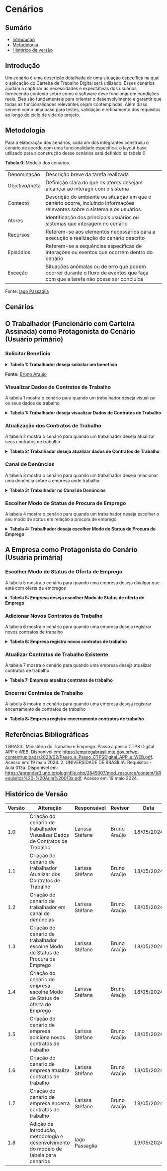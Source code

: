 # Cenários

## Sumário
* [Introdução](#Introdução)
* [Metodologia](#Metodologia)
* [Histórico de versão](#Histórico-de-versão)
## Introdução

Um cenário é uma descrição detalhada de uma situação específica na qual o aplicação do Carteira de Trabalho Digital será utilizado. Esses cenários ajudam a capturar as necessidades e expectativas dos usuários, fornecendo contexto sobre como o software deve funcionar em condições reais. Eles são fundamentais para orientar o desenvolvimento e garantir que todas as funcionalidades relevantes sejam contempladas. Além disso, servem como uma base para testes, validação e refinamento dos requisitos ao longo do ciclo de vida do projeto.

## Metodologia

Para a elaboração dos cenários, cada um dos integrantes construiiu o cenário de acordo com uma funcionalidade específica. o layout base utilizado para a construção desse cenários está definido na tabela 0

**Tabela 0**: Modelo dos cenários.

| | |
| - | - |
|Denominação | Descrição breve da tarefa realizada |
|Objetivo/meta | Definição clara do que os atores desejam alcançar ao interagir com o sistema |
|Contexto | Descrição do ambiente ou situação em que o cenário ocorre, incluindo informações relevantes sobre o sistema e os usuários |
|Atores | Identificação dos principais usuários ou sistemas que interagem no cenário |
|Recursos | Referem-se aos elementos necessários para a execução e realização do cenário descrito |
|Episódios | Referem-se a sequências específicas de interações ou eventos que ocorrem dentro do cenário |
|Exceção | Situações anômalas ou de erro que podem ocorrer durante o fluxo de eventos que faça com que a tarefa não possa ser concluída |

Fonte: [Iago Passaglia](https://github.com/Paxxaglia)

## Cenários

## O Trabalhador (Funcionário com Carteira Assinada) como Protagonista do Cenário (Usuário primário)

### Solicitar Benefício

<details>
  <summary size="20"><b> Tabela 1: Trabalhador deseja solicitar um benefício </b></summary> 

<center>

**Tabela 1**: Solicitar Benefício

| Denominação | Solicitar Benefício |
| - | - |
| Objetivo/meta | Permitir que o trabalhador solicite um benefício, como seguro-desemprego ou auxílio-doença. |
| Contexto | **Contexto:** O trabalhador precisa solicitar um benefício disponível através do aplicativo da carteira de trabalho digital. <br> **Local:** Na aba "Benefícios". <br> **Tempo:** O processo de solicitação pode levar de 10 a 20 minutos, dependendo da complexidade do benefício solicitado. <br> **Pré-condição:** O trabalhador deve estar autenticado no sistema e ter os documentos necessários para a solicitação. |
| Atores | Trabalhador (Usuário Primário); <br> Sistema de Banco de Dados (Usuário Secundário); <br> Órgão Governamental (Usuário Secundário) |
| Recursos | Aplicativo da carteira de trabalho digital; <br> Conexão à internet; <br> Banco de dados de benefícios. |
| Episódios | 1. O trabalhador faz login no aplicativo da carteira de trabalho digital. <br> 2. O trabalhador acessa a aba "Benefícios". <br> 3. O trabalhador seleciona o benefício desejado. <br> 4. O sistema exibe os requisitos e documentos necessários para a solicitação do benefício. <br> 5. O trabalhador preenche o formulário de solicitação e anexa os documentos necessários. <br> 6. O sistema verifica a consistência das informações e documentos fornecidos. <br> 7. Se todas as informações estiverem corretas, o sistema envia a solicitação para o órgão governamental responsável. <br> 8. O trabalhador recebe uma confirmação de que a solicitação foi enviada com sucesso. |
| Exceção | 1. Se ocorrer um erro na validação das informações ou documentos, uma mensagem de erro é exibida e o trabalhador é orientado a corrigir os dados inseridos. <br> 2. Se houver um problema de comunicação com o órgão governamental, uma mensagem de erro é exibida e o trabalhador é instruído a tentar novamente mais tarde. <br> 3. Se a solicitação for rejeitada pelo órgão governamental, o trabalhador recebe uma notificação com o motivo da rejeição. |
| Restrição | 1. O trabalhador deve estar autenticado no sistema para solicitar um benefício. <br> 2. Os documentos anexados devem estar em conformidade com os requisitos especificados pelo órgão governamental. <br> 3. A conexão com a internet deve estar estável durante o processo de solicitação. |

</center>
</details>

**Fonte:** [Bruno Araújo](https://github.com/brunocva)

### Visualizar Dados de Contratos de Trabalho 

A tabela 1 mostra o cenário para quando um trabalhador deseja visualizar os seus dados de trabalho. 

<details>
  <summary size="20"><b> Tabela 1: Trabalhador deseja visualizar Dados de Contratos de Trabalho </b></summary> 

<center>

**Tabela 1**: Visualizar Dados de Contratos de Trabalho 

| Denominação | Acessar Detalhes dos Contratos de Trabalho |
| - | - | 
| Objetivo/meta | Permitir ao trabalhador visualizar os detalhes dos seus vínculos trabalhistas, incluindo anotações, observações e gráficos sobre sua vida laboral. |
| Contexto | **Contexto**: O trabalhador deseja consultar informações detalhadas sobre seus contratos de trabalho, incluindo histórico de remunerações e outras anotações importantes. <br> **Local**: Na aba "Contratos de Trabalho". <br> **Tempo**: O processo de visualização dos dados é imediato, geralmente leva de 1 a 4 minutos para carregar e visualizar as informações. <br> **Pré-condição**: O trabalhador deve estar autenticado no sistema.|
| Atores | Trabalhador (Usuário Primário); <br>  Sistema de Banco de Dados (Usuário Secundário). |
| Recursos | Aplicativo da carteira de trabalho digital; <br>  Conexão à internet; <br>  Banco de dados de contratos de trabalho. |
| Episódios | 1. O trabalhador faz login no aplicativo da carteira de trabalho digital. <br> 2. O trabalhador clica no ícone "Contratos de Trabalho" na interface do aplicativo. <br> 3. O sistema recupera e exibe uma lista de todos os contratos de trabalho do trabalhador. <br> 4. O trabalhador seleciona um contrato específico da lista. <br> 5. O sistema exibe os detalhes do contrato selecionado, incluindo: <br> - Período trabalhado <br> - Endereço do empregador <br> - Ocupação inicial <br> - Tipo de contrato <br> - Salário contratual <br> - Remuneração inicial e última remuneração informada <br> - Relação de trabalho <br> - Tipo de admissão <br> - Fonte da informação <br> 6. O trabalhador pode visualizar anotações e observações relacionadas ao contrato. <br> 7. O trabalhador pode visualizar gráficos que mostram o histórico de remunerações ao longo do tempo. |
| Exceção | 1. Se ocorrer um erro na recuperação dos dados, o sistema exibe uma mensagem de erro apropriada e sugere ações corretivas, como tentar novamente mais tarde ou verificar a conexão com a internet. <br> 2. Se o trabalhador não tiver contratos de trabalho registrados, o sistema exibe uma mensagem informando que não há contratos disponíveis. <br> 3. Se a sessão do trabalhador expirar durante a consulta, o sistema redireciona o trabalhador para a página de login com uma mensagem de sessão expirada. <br> 4. Se houver um problema de comunicação com o banco de dados, o sistema exibe uma mensagem de erro e pede para tentar novamente mais tarde. <br> 5. Se os dados do contrato forem incompletos ou estiverem corrompidos, o sistema exibe uma mensagem de erro e orienta o trabalhador a entrar em contato com o suporte técnico. |
| Restrição | 1. O trabalhador deve estar autenticado no sistema para acessar os detalhes dos contratos de trabalho. <br> 2. A conexão com a internet deve estar estável. <br> 3. O sistema deve ter acesso contínuo ao banco de dados. <br> 4. Os dados exibidos devem estar atualizados e sincronizados com as informações mais recentes do banco de dados oficial. |

**Fonte:** [Larissa Stéfane](https://github.com/SkywalkerSupreme)

 </center> 
 </details>

### Atualização dos Contratos de Trabalho

A tabela 2 mostra o cenário para quando um trabalhador deseja atualizar seus contratos de trabalho

<details>
  <summary size="20"><b> Tabela 2: Trabalhador deseja atualizar dados de Contratos de Trabalho </b></summary> 

<center>

**Tabela 2**: Atualização dos Contratos de Trabalho

| Denominação | Atualização de Contrato |
| - | - |
| Objetivo/meta | Permitir que o trabalhador atualize as informações de um contrato de trabalho existente. |
| Contexto | **Contexto:** O trabalhador precisa fazer uma alteração em um contrato devido a uma mudança nas condições de emprego ou desafagem dos dados. <br> **Local:** Na aba "Contratos de Trabalho"  <br> **Tempo:** A atualização de dados pode levar de 5 a 10 minutos, dependendo da quantidade de informações a serem alteradas. <br> **Pré-condição:**  O trabalhador deve estar autenticado no sistema e ter as informações necessárias para a atualização. |
| Atores | Trabalhador (Usuário Primário); <br> Sistema de Banco de Dados (Usuário Secundário); <br> Empresa (Usuário Secundário) |
| Recursos | Aplicativo da carteira de trabalho digital; <br> Conexão à internet; <br> Banco de dados de contratos de trabalho. |
| Episódios | 1. O trabalhador faz login no aplicativo da carteira de trabalho digital. <br> 2. O trabalhador acessa a aba "Contratos de Trabalho". <br> 3. O trabalhador seleciona o contrato que deseja verificar. <br> 4. O trabalhador verifica que os dados estão desatualizados e clica em "Atualizar" para solicitar a atualização. <br> 5. O trabalhador indica quais dados deseja atualizar (Já os modificando). <br> 6. O sistema verifica se os dados indicados pelo trabalhador são compatíveis com os dados declarados pela empresa. <br> 7. Se os dados forem compatíveis, o sistema atualiza imediatamente o contrato de trabalho no perfil do trabalhador. <br> 8. Se os dados forem inconsistentes, o sistema envia uma notificação para a empresa informando sobre a solicitação de atualização pendente. <br> 9. Se a empresa atualizar os dados, o sistema atualiza o contrato no perfil do trabalhador. |
| Exceção | 1. Se ocorrer um erro na validação das alterações pelo sistema, uma mensagem de erro é exibida e o trabalhador é orientado a corrigir os dados inseridos. <br> 2. Se houver um problema de comunicação com o banco de dados durante a atualização, uma mensagem de erro é exibida e o trabalhador é instruído a tentar novamente mais tarde. |
| Restrição | 1. O trabalhador só pode atualizar contratos dos quais ele seja o titular. <br> 2. As alterações devem estar de acordo com as políticas e regulamentos da empresa. <br> 3. A conexão com a internet deve estar estável durante o processo de atualização. <br> 4. Após um ano sem atualização por parte da empresa, o sistema envia uma nova notificação lembrando sobre a pendência. |

**Fonte:** [Larissa Stéfane](https://github.com/SkywalkerSupreme)

 </center> 
 </details>

### Canal de Denúncias

A tabela 3 mostra o cenário para quando um trabalhador deseja relacionar uma denúncia sobre a empresa onde trabalha.

<details>
  <summary size="20"><b> Tabela 3: Trabalhador no Canal de Denúncias </b></summary> 

<center>
  
**Tabela 3**:  Trabalhador no Canal de Denúncias


| Denominação | Realizar Denúncias Trabalhistas |
| - | - |
| Objetivo/meta | Permitir que o trabalhador faça denúncias sobre questões trabalhistas. |
| Contexto |  **Contexto:** O trabalhador identifica uma situação de violação dos direitos trabalhistas e deseja denunciar anonimamente para o orgão apropriado. <br> **Local:** Na aba "Canal de Denúncias Trabalhistas".  <br> **Tempo:** O preenchimento e envio da denúncia pode levar de 15 a 20 minutos, dependendo do nível de detalhe fornecido.  <br> **Pré-condição:** O trabalhador deve estar autenticado no sistema e possuir informações detalhadas sobre a denúncia.|
| Atores | Trabalhador (Usuário Primário); <br> Sistema de Banco de Dados (Usuário Secundário); <br> Departamento/ Orgão responsável (Usuário Secundário) |
| Recursos | Aplicativo da carteira de trabalho digital; <br> Conexão à internet; <br> Banco de dados de denúncias trabalhistas <br> Comunicação com orgão que recebe denúncias|
| Episódios | 1. O trabalhador faz login no aplicativo da carteira de trabalho digital. <br> 2. O trabalhador acessa a aba "Canal de Denúncias Trabalhistas". <br> 3. O trabalhador inicia o processo de denúncia. <br> 4. O trabalhador preenche os detalhes da denúncia, incluindo data, descrição do incidente e, opcionalmente, documentos ou mídias de suporte, como fotos ou áudios. <br> 5. O sistema verifica a consistência das informações fornecidas, incluindo a validade da data e a integridade dos documentos ou mídias anexadas. <br> 6. Se todas as informações estiverem corretas, a denúncia é enviada anonimamente para o departamento. <br> 7. O sistema exibe uma mensagem de confirmação para o trabalhador informando que a denúncia foi enviada com sucesso. |
| Exceção | 1. Se ocorrer um erro na validação das informações fornecidas pelo trabalhador, uma mensagem de erro é exibida e o trabalhador é orientado a corrigir os dados inseridos. <br> 2. Se os documentos ou mídias anexadas estiverem corrompidos ou não puderem ser verificados, uma mensagem de erro é exibida e o trabalhador é instruído a tentar novamente com arquivos válidos. |
| Restrição | 1. O trabalhador deve garantir que as informações fornecidas sejam precisas e completas. <br> 2. A denúncia será tratada anonimamente e encaminhada para o departamento para investigação e ação adequada. |

**Fonte:** [Larissa Stéfane](https://github.com/SkywalkerSupreme)

 </center> 
 </details>

### Escolher Modo de Status de Procura de Emprego


A tabela 4 mostra o cenário para quando um trabalhador deseja escolher o seu modo de status em relação a procura de emprego

<details>
  <summary size="20"><b> Tabela 4: Trabalhador deseja escolher Modo de Status de Procura de Emprego </b></summary> 

<center>

**Tabela 4**:  Escolher Modo de Status de Procura de Emprego

| Denominação | Escolher Modo de Status |
| - | - |
| Objetivo/meta | Permitir que o trabalhador escolha entre os modos de "Procurando Emprego" e "Não Procurando Emprego" para ajudá-lo na procura por empregos que sejam compatíveis com seu currículo. |
| Contexto |  **Contexto:** O trabalhador está ativamente procurando emprego e deseja indicar sua disponibilidade para receber notificações sobre vagas/ofertas compatíveis com seu perfil. <br> **Local:**  Nas configurações de perfil.  <br> **Tempo:** A seleção e atualização do modo de status pode levar de 3 a 45 minutos (se tiver que atualizar o currículo). <br> **Pré-condição:** O trabalhador deve estar autenticado no sistema e ter seu currículo, de preferência, atualizado. |
| Atores | Trabalhador (Usuário Primário); <br> Sistema de Banco de Dados (Usuário Secundário); <br> Empresas (Usuário Secundário) |
| Recursos | Aplicativo da carteira de trabalho digital; <br> Conexão à internet <br> Banco de dados de currículos e vagas de emprego. |
| Episódios | 1. O trabalhador faz login no aplicativo da carteira de trabalho digital. <br> 2. O trabalhador acessa as configurações de perfil e seleciona o modo de status desejado: "Procurando Emprego" ou "Não Procurando Emprego". <br> 3. Se o trabalhador escolher o modo "Procurando Emprego", ele tem a opção de atualizar seu currículo e indicar a cidade onde está procurando emprego. <br> 4. Após atualizar, o sistema analisa o currículo em relação aos requisitos de ofertas dadas pelas empresas. <br> 5. Se uma empresa tiver uma vaga compatível com os requisitos do currículo do trabalhador, o sistema envia uma notificação ou e-mail informando sobre a vaga de emprego. <br> 6. O trabalhador pode ajustar o modo de status a qualquer momento, alternando entre "Procurando Emprego" e "Não Procurando Emprego". |
| Exceção | 1. Se ocorrer um erro na atualização do currículo ou na indicação da cidade de interesse, uma mensagem de erro é exibida e o trabalhador é orientado a corrigir as informações inseridas. <br> 2. Se houver um problema de comunicação com o sistema de envio de currículos ou com a base de dados de vagas de emprego, uma mensagem de erro é exibida e o trabalhador é instruído a tentar novamente mais tarde. <br> 3. Se o trabalhador escolher o modo "Procurando Emprego" mas não atualizar seu currículo ou indicar uma cidade de interesse, uma mensagem de alerta é exibida recomendando a conclusão dessas ações para melhorar suas chances de encontrar emprego. |
| Restrição | 1. O trabalhador deve manter seu currículo atualizado para receber notificações sobre vagas de emprego compatíveis. <br>  2. A cidade de interesse indicada pelo trabalhador deve ser válida e reconhecida pelo sistema. |

**Fonte:** [Larissa Stéfane](https://github.com/SkywalkerSupreme)

</center> 
 </details>

## A Empresa como Protagonista do Cenário (Usuária primária)

### Escolher Modo de Status de Oferta de Emprego

A tabela 5 mostra o cenário para quando uma empresa deseja divulgar que está com oferta de empregos

<details>
  <summary size="20"><b> Tabela 5: Empresa deseja escolher Modo de Status de oferta de Emprego </b></summary> 

<center>

**Tabela 5**:  Escolher Modo de Status de Oferta de Emprego

| Denominação | Escolher Modo de Status de Oferta de Emprego |
| - | - |
| Objetivo/meta | Permitir que a empresa ative o modo de "Vagas de Emprego" para buscar por funcionários e desative-o quando não houver mais vagas disponíveis. |
| Contexto |  **Contexto:** A empresa tem vagas de emprego disponíveis e deseja ativar o modo de "Vagas de Emprego" para buscar candidatos qualificados. <br> **Local:** Nas configurações de perfil. <br> **Tempo:** A ativação ou desativação do modo de status de oferta de emprego pode levar de 5 a 10 minutos. <br> **Pré-condição:** A empresa deve estar autenticada no sistema e ter as vagas de emprego definidas.|
| Atores | Empresa (Usuário Primário); <br> Sistema de Banco de Dados (Usuário Secundário); <br> Trabalhador (Usuário Secundário). |
| Recursos | Aplicativo da carteira de trabalho digital da empresa; <br> Conexão à internet; <br> Banco de dados de currículos; <br> Perfis de trabalhadores. |
| Episódios | 1. A empresa faz login no aplicativo da carteira de trabalho digital e acessa as configurações de perfil. <br> 2. A empresa seleciona a opção de ativar o modo de "Vagas de Emprego" e preenche os requisitos necessários para a vaga, como cargo, habilidades requeridas e localização. <br> 3. O sistema compara os requisitos da vaga com os dados dos currículos dos trabalhadores que têm o status de "Procurando Emprego". <br> 4. Se um currículo corresponder aos requisitos da vaga, o sistema envia uma notificação ou e-mail para o trabalhador informando sobre a oportunidade de emprego e solicitando que entre em contato com a empresa. <br> 5. Quando a empresa não tem mais vagas disponíveis, ela acessa as configurações de perfil e seleciona a opção de desativar o modo de "Vagas de Emprego". |
| Exceção | 1. Se houver um erro na ativação ou desativação do modo de "Vagas de Emprego", uma mensagem de erro é exibida e a empresa é orientada a tentar novamente. <br> 2. Se não houver currículos correspondentes aos requisitos da vaga, o sistema exibe uma mensagem informando que não foram encontrados candidatos compatíveis no momento. |
| Restrição | 1. A empresa deve fornecer requisitos claros e precisos para as vagas de emprego. <br> 2. A cada três meses, o sistema verifica se a empresa está com o modo "Vagas de Emprego" ativado por mais de três meses consecutivos. Se a empresa estiver com o modo ativado por mais de três meses, o sistema envia uma mensagem de lembrete para verificar se ainda há vagas disponíveis ou se é necessário desativar o modo.

**Fonte:** [Larissa Stéfane](https://github.com/SkywalkerSupreme)

</center> 
 </details>

### Adicionar Novos Contratos de Trabalho

A tabela 6 mostra o cenário para quando uma empresa deseja registrar novos contratos de trabalho

<details>
  <summary size="20"><b> Tabela 6: Empresa registra novos contratos de trabalho </b></summary> 

<center>

**Tabela 6**:  Empresa registra novos contratos de trabalho

| Denominação | Adicionar Novos Contratos de Trabalho |
| - | - |
| Objetivo/meta | Permitir que a empresa adicione novos contratos de trabalho ao sistema. |
| Contexto |  **Contexto:** A empresa contratou um novo funcionário e deseja registrar essas informações no sistema. <br> **Local:** Na seção de gerenciamento de contratos de trabalho.  <br> **Tempo:** O processo de adição de um novo contrato pode levar de 15 a 30 minutos, dependendo da quantidade de informações. <br> **Pré-condição:** A empresa deve estar autenticada no sistema e ter todas as informações necessárias do novo contrato. |
| Atores | Empresa (Usuário Primário); <br> Sistema de Banco de Dados (Usuário Secundário). |
| Recursos | Aplicativo da carteira de trabalho digital da empresa; <br> Conexão à internet; <br> Banco de dados de contratos de trabalho |
| Episódios | 1. A empresa faz login no aplicativo da carteira de trabalho digital. 2. A empresa acessa a seção de gerenciamento de contratos de trabalho. <br> 3. A empresa seleciona a opção de adicionar um novo contrato de trabalho e preenche os detalhes necessários, como nome do funcionário, cargo, data de início, salário... <br> 3. O sistema valida as informações fornecidas pela empresa e adiciona o novo contrato ao banco de dados. <br> 4. O sistema também atualiza os dados no perfil do trabalhador para refletir o novo contrato adicionado. <br> 5. Após a confirmação bem-sucedida, a empresa recebe uma mensagem de confirmação informando que o contrato foi adicionado com sucesso. |
| Exceção | 1. Se houver algum erro na validação das informações fornecidas pela empresa, uma mensagem de erro é exibida e a empresa é orientada a corrigir os dados inseridos. <br> 2. Se ocorrer um problema de conexão com o banco de dados durante a adição do contrato, uma mensagem de erro é exibida e a empresa é instruída a tentar novamente mais tarde. |
| Restrição | 1. A empresa só pode adicionar contratos para os quais tenha autoridade e legitimidade. <br> 2. Os dados inseridos devem estar em conformidade com as políticas e regulamentos trabalhistas. |

**Fonte:** [Larissa Stéfane](https://github.com/SkywalkerSupreme)

</center> 
 </details>
 
### Atualizar Contratos de Trabalho Existente

A tabela 7 mostra o cenário para quando uma empresa deseja atualizar contratos de trabalho

<details>
  <summary size="20"><b> Tabela 7: Empresa atualiza contratos de trabalho </b></summary> 

<center>

**Tabela 7**:  Empresa atualiza contratos de trabalho

| Denominação | Atualizar Contratos de Trabalho Existente |
| - | - |
| Objetivo/meta | Permitir que a empresa atualize informações de contratos de trabalho existentes. |
| Contexto |  **Contexto:**  A empresa identificou a necessidade de atualizar informações em um contrato de trabalho existente, como alteração de salário, posição, entre outros.  <br> **Local:** Na seção de gerenciamento de contratos de trabalho.  <br> **Tempo:** A atualização de um contrato existente pode levar de 15 a 30 minutos, dependendo das alterações necessárias. <br> **Pré-condição:** A empresa deve estar autenticada no sistema e ter as informações atualizadas prontas para inserção. |
| Atores | Empresa (Usuário Primário); <br> Sistema de Banco de Dados (Usuário Secundário). |
| Recursos | Aplicativo da carteira de trabalho digital da empresa; <br> Conexão à internet; <br> Banco de dados de contratos de trabalho. |
| Episódios | 1. A empresa faz login no aplicativo da carteira de trabalho digital. <br> 2. A empresa acessa a seção de gerenciamento de contratos de trabalho. <br> 3. A empresa seleciona o contrato de trabalho que deseja atualizar e escolhe a opção de edição. <br> 4. A empresa faz as alterações necessárias nos detalhes do contrato, como salário, cargo, entre outros. <br> 5. O sistema valida as alterações e atualiza os dados do contrato no banco de dados. <br> 6. O sistema também atualiza os dados no perfil do trabalhador para refletir as alterações feitas no contrato. <br> 7. Após a confirmação bem-sucedida, a empresa recebe uma mensagem de confirmação informando que o contrato foi atualizado com sucesso. |
| Exceção | 1. Se houver algum erro na validação das alterações feitas pela empresa, uma mensagem de erro é exibida e a empresa é orientada a corrigir as informações. <br> 2. Se ocorrer um problema de conexão com o banco de dados durante a atualização do contrato, uma mensagem de erro é exibida e a empresa é instruída a tentar novamente mais tarde. |
| Restrição | 1. A empresa só pode atualizar contratos para os quais tenha autoridade e legitimidade. <br> 2. As alterações devem estar de acordo com as políticas e regulamentos trabalhistas. |


**Fonte:** [Larissa Stéfane](https://github.com/SkywalkerSupreme)

</center> 
 </details>
 
### Encerrar Contratos de Trabalho

A tabela 8 mostra o cenário para quando uma empresa deseja registrar encerramento de contratos de trabalho

<details>
  <summary size="20"><b> Tabela 8: Empresa registra encerramento contratos de trabalho </b></summary> 

<center>

**Tabela 8**:  Empresa registra encerramento contratos de trabalho

| Denominação | Encerrar Contratos de Trabalho |
| - | - |
| Objetivo/meta | Permitir que a empresa encerre contratos de trabalho existentes. |
| Contexto |  **Contexto:** A empresa precisa encerrar um contrato de trabalho devido a demissão, término do contrato ou outra razão relevante. |
| Atores | Empresa (Usuário Primário); <br> Sistema de Banco de Dados (Usuário Secundário). <br> **Local:** Na seção de gerenciamento de contratos de trabalho. <br> **Tempo:** O encerramento de um contrato pode levar de 15 a 30 minutos.  <br> **Pré-condição:** A empresa deve estar autenticada no sistema e ter um motivo válido para o encerramento do contrato.|
| Recursos | Aplicativo da carteira de trabalho digital da empresa; <br> Conexão à internet; <br> Banco de dados de contratos de trabalho |
| Episódios | 1. A empresa faz login no aplicativo da carteira de trabalho digital; <br> A empresa acessa a seção de gerenciamento de contratos de trabalho. <br> 3. A empresa seleciona o contrato de trabalho que deseja encerrar e escolhe a opção correspondente. <br> 3. A empresa fornece o motivo para o encerramento do contrato e confirma a ação. <br> 4. O sistema registra o encerramento do contrato no banco de dados e atualiza o status do contrato para refletir o encerramento. <br> 5. O sistema também atualiza os dados no perfil do trabalhador para refletir o encerramento do contrato. <br> 6. O trabalhador é notificado sobre o encerramento do contrato via e-mail ou notificação no aplicativo. <br> 7. Após a confirmação bem-sucedida, a empresa recebe uma mensagem de confirmação informando que o contrato foi encerrado com sucesso. |
| Exceção | 1. Se ocorrer um erro durante o processo de encerramento do contrato, uma mensagem de erro é exibida e a empresa é orientada a tentar novamente. <br> 2. Se houver questões pendentes relacionadas ao contrato, o sistema pode exibir uma mensagem de alerta recomendando a resolução dessas questões antes do encerramento. <br> 3. Se a empresa não tiver autorização para encerrar o contrato, uma mensagem de erro é exibida e a ação é bloqueada. |
| Restrição | 1. A empresa só pode encerrar contratos para os quais tenha autoridade e legitimidade. <br> 2. O encerramento do contrato deve estar em conformidade com as políticas e regulamentos trabalhistas. <br> 3. O sistema deve garantir que todos os dados relacionados ao contrato e ao perfil do trabalhador estejam atualizados antes de concluir o encerramento. |

**Fonte:** [Larissa Stéfane](https://github.com/SkywalkerSupreme)

</center> 
 </details>




## Referências Bibliográficas

1.BRASIL. Ministério do Trabalho e Emprego. Passo a passo CTPS Digital APP e WEB. Disponível em: https://empregabrasil.mte.gov.br/wp-content/uploads/2023/02/Passo_a_Passo_CTPSDigital_APP_e_WEB.pdf. Acesso em: 19 maio 2024.
2. UNIVERSIDADE DE BRASÍLIA. Requisitos - Aula 013a. Disponível em: https://aprender3.unb.br/pluginfile.php/2845007/mod_resource/content/1/Requisitos%20-%20Aula%20013a.pdf. Acesso em: 19 maio 2024.


## Histórico de Versão

| Versão | Alteração | Responsável | Revisor | Data |
| - | - | - | - | - |
| 1.0 |  Criação do cenário de trabalhador Visualizar Dados de Contratos de Trabalho   |  Larissa Stéfane   | Bruno Araújo   |   18/05/2024    |
| 1.1 |  Criação do cenário de trabalhador Atualizar dos Contratos de Trabalho   |  Larissa Stéfane   | Bruno Araújo    |   18/05/2024     |
| 1.2 |  Criação do cenário de trabalhador em canal de denúncias   |  Larissa Stéfane   | Bruno Araújo    |    18/05/2024    |
| 1.3 |  Criação do cenário de trabalhador escolhe Modo de Status de Procura de Emprego   |  Larissa Stéfane   |  Bruno Araújo  |   18/05/2024     |
| 1.4 |  Criação do cenário de empresa escolhe Modo de Status de oferta de Emprego   |   Larissa Stéfane  | Bruno Araújo    |  18/05/2024      |
| 1.5 |  Criação do cenário de empresa adiciona novos contratos de trabalho  |   Larissa Stéfane  | Bruno Araújo    |    18/05/2024    |
| 1.6 |  Criação do cenário de empresa atualiza contratos de trabalho  |  Larissa Stéfane   |  Bruno Araújo   |    18/05/2024    |
| 1.7 |  Criação do cenário de empresa encerra contratos de trabalho  |  Larissa Stéfane   | Bruno Araújo    |   18/05/2024     |
| 1.8 |  Adição de introdução, metodologia e desenvolvimento do modelo de tabela para cenários |  Iago Passaglia   |      |   19/05/2024     |

